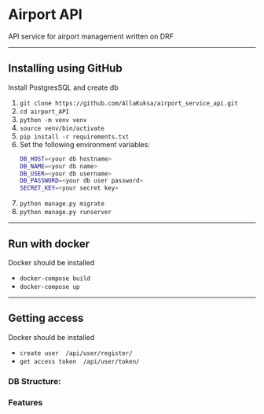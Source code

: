 # Airport API
API service for airport management written on DRF
___
## Installing using GitHub
Install PostgresSQL and create db

1. `git clone https://github.com/AllaKuksa/airport_service_api.git`
2. `cd airport_API`
3. `python -m venv venv`
4. `source venv/bin/activate`
5. `pip install -r requirements.txt`
6. Set the following environment variables:
   ```sh
   DB_HOST=<your db hostname>
   DB_NAME=<your db name>
   DB_USER=<your db username>
   DB_PASSWORD=<your db user password>
   SECRET_KEY=<your secret key>
7. `python manage.py migrate`
8. `python manage.py runserver`
___
## Run with docker
Docker should be installed
- `docker-compose build`
- `docker-compose up`
___
## Getting access
Docker should be installed
 - `create user  /api/user/register/`
 - `get access token  /api/user/token/`
### DB Structure:
### Features